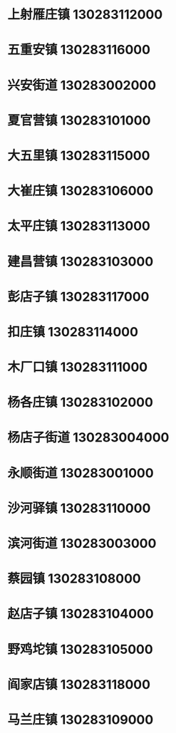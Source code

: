 # 上射雁庄镇 130283112000
# 五重安镇 130283116000
# 兴安街道 130283002000
# 夏官营镇 130283101000
# 大五里镇 130283115000
# 大崔庄镇 130283106000
# 太平庄镇 130283113000
# 建昌营镇 130283103000
# 彭店子镇 130283117000
# 扣庄镇 130283114000
# 木厂口镇 130283111000
# 杨各庄镇 130283102000
# 杨店子街道 130283004000
# 永顺街道 130283001000
# 沙河驿镇 130283110000
# 滨河街道 130283003000
# 蔡园镇 130283108000
# 赵店子镇 130283104000
# 野鸡坨镇 130283105000
# 阎家店镇 130283118000
# 马兰庄镇 130283109000
